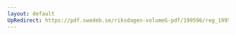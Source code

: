 ```yaml
---
layout: default
UpRedirect: https://pdf.swedeb.se/riksdagen-volumeG-pdf/199596/reg_199596_KrU.pdf
---
```


